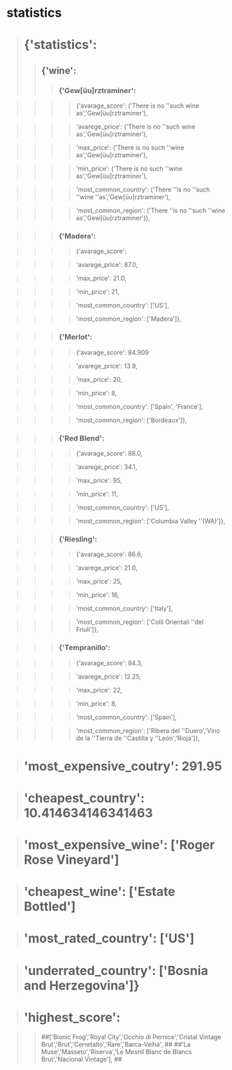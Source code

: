# statistics #

># {'statistics': #
>>## {'wine': ##
>>>### {'Gew[üu]rztraminer': ###

>>>> {'avarage_score': ('There is no ''such wine as','Gew[üu]rztraminer'),

>>>>'avarege_price': ('There is no ''such wine as','Gew[üu]rztraminer'),

>>>>'max_price': ('There is no such ''wine as','Gew[üu]rztraminer'),

>>>>'min_price': ('There is no such ''wine as','Gew[üu]rztraminer'),

>>>> 'most_common_country': ('There ''is no ''such ''wine ''as','Gew[üu]rztraminer'),

>>>>'most_common_region': ('There ''is no ''such ''wine as','Gew[üu]rztraminer')},

>>>### {'Madera': ###

>>>> {'avarage_score':

>>>>'avarege_price': 87.0,

>>>>'max_price': 21.0,

>>>>'min_price': 21,

>>>> 'most_common_country': ['US'],

>>>>'most_common_region': ['Madera']},

>>>### {'Merlot': ###

>>>> {'avarage_score': 84.909

>>>>'avarege_price': 13.9,

>>>>'max_price': 20,

>>>>'min_price': 8,

>>>> 'most_common_country': ['Spain', 'France'],

>>>>'most_common_region': ['Bordeaux']},

>>>### {'Red Blend': ###

>>>> {'avarage_score': 88.0,

>>>>'avarege_price': 34.1,

>>>>'max_price': 95,

>>>>'min_price': 11,

>>>> 'most_common_country': ['US'],

>>>>'most_common_region': ['Columbia Valley ''(WA)']},

>>>### {'Riesling': ###

>>>> {'avarage_score': 86.6,

>>>>'avarege_price': 21.0,

>>>>'max_price': 25,

>>>>'min_price': 16,

>>>> 'most_common_country': ['Italy'],

>>>>'most_common_region': ['Colli Orientali ''del Friuli']},

>>>### {'Tempranillo': ###

>>>> {'avarage_score': 84.3,

>>>>'avarege_price': 12.25,

>>>>'max_price': 22,

>>>>'min_price': 8,

>>>> 'most_common_country': ['Spain'],

>>>>'most_common_region': ['Ribera del ''Duero','Vino de la ''Tierra de ''Castilla y ''León','Rioja']},

># 'most_expensive_coutry': 291.95 #

># 'cheapest_country': 10.414634146341463 #

># 'most_expensive_wine': ['Roger Rose Vineyard'] #

># 'cheapest_wine': ['Estate Bottled'] #

># 'most_rated_country': ['US'] #

># 'underrated_country': ['Bosnia and Herzegovina']} #

># 'highest_score': 

>> ##['Bionic Frog','Royal City','Occhio di Pernice','Cristal Vintage Brut','Brut','Cerretalto','Rare','Barca-Velha', ##
>> ##'La Muse','Masseto','Riserva','Le Mesnil Blanc de Blancs Brut','Nacional Vintage'], ##



 




